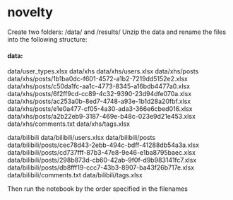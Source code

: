 # novelty
Create two folders: /data/ and /results/
Unzip the data and rename the files into the following structure: 

#### data:

data/user_types.xlsx
data/xhs
data/xhs/users.xlsx
data/xhs/posts
data/xhs/posts/1b1ba0dc-f601-4572-a1b2-7219dd5152e2.xlsx
data/xhs/posts/c50da1fc-aa1c-4773-8345-a16bdb4477a0.xlsx
data/xhs/posts/6f2ff9cd-cc89-4c32-9390-23d94dfe070a.xlsx
data/xhs/posts/ac253a0b-8ed7-4748-a93e-1b1d28a20fbf.xlsx
data/xhs/posts/e1e0a477-cf05-4a30-ada3-366e6cbed016.xlsx
data/xhs/posts/a2b22eb9-3187-469e-b48c-023e9d21e453.xlsx
data/xhs/comments.txt
data/xhs/tags.xlsx

data/bilibili
data/bilibili/users.xlsx
data/bilibili/posts
data/bilibili/posts/cec78d43-2ebb-494c-bdff-41288db54a3a.xlsx
data/bilibili/posts/cd737fff-87b3-47e8-9e46-e1ba8795baec.xlsx
data/bilibili/posts/298b873d-cb60-42ab-9f0f-d9b983141fc7.xlsx
data/bilibili/posts/db8fff19-ccc7-43b3-8907-ba43f26b717e.xlsx
data/bilibili/comments.txt
data/bilibili/tags.xlsx

Then run the notebook by the order specified in the filenames
